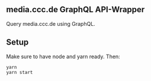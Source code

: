 ## media.ccc.de GraphQL API-Wrapper

Query media.ccc.de using GraphQL.

## Setup

Make sure to have node and yarn ready. Then:

    yarn
    yarn start
